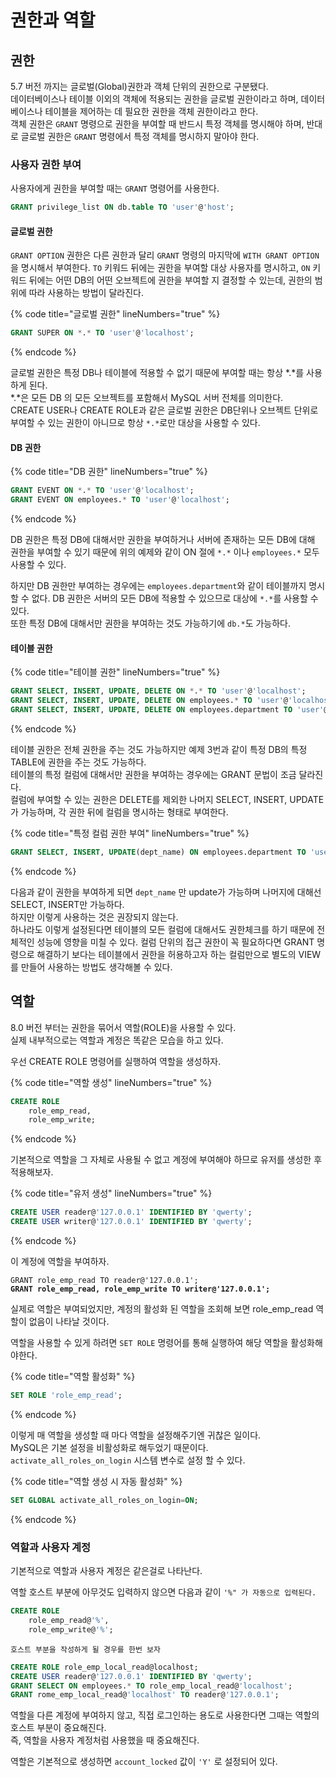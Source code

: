 # 권한과 역할

## 권한

5.7 버전 까지는 글로벌(Global)권한과 객체 단위의 권한으로 구분됐다.\
데이터베이스나 테이블 이외의 객체에 적용되는 권한을 글로벌 권한이라고 하며, 데이터베이스나 테이블을 제어하는 데 필요한 권한을 객체 권한이라고 한다.\
객체 권한은 `GRANT` 명령으로 권한을 부여할 때 반드시 특정 객체를 명시해야 하며, 반대로 글로벌 권한은 `GRANT` 명령에서 특정 객체를 명시하지 말아야 한다.

### 사용자 권한 부여

사용자에게 권한을 부여할 때는 `GRANT` 명령어를 사용한다.

```sql
GRANT privilege_list ON db.table TO 'user'@'host';
```

#### 글로벌 권한

`GRANT OPTION` 권한은 다른 권한과 달리 `GRANT` 명령의 마지막에 `WITH GRANT OPTION` 을 명시해서 부여한다. `TO` 키워드 뒤에는 권한을 부여할 대상 사용자를 명시하고, `ON` 키워드 뒤에는 어떤 DB의 어떤 오브젝트에 권한을 부여할 지 결정할 수 있는데, 권한의 범위에 따라 사용하는 방법이 달라진다.

{% code title="글로벌 권한" lineNumbers="true" %}
```sql
GRANT SUPER ON *.* TO 'user'@'localhost';
```
{% endcode %}

글로벌 권한은 특정 DB나 테이블에 적용할 수 없기 때문에 부여할 때는 항상 \*.\*를 사용하게 된다.\
\*.\*은 모든 DB 의 모든 오브젝트를 포함해서 MySQL 서버 전체를 의미한다.\
CREATE USER나 CREATE ROLE과 같은 글로벌 권한은 DB단위나 오브젝트 단위로 부여할 수 있는 권한이 아니므로 항상 `*.*`로만 대상을 사용할 수 있다.

#### DB 권한

{% code title="DB 권한" lineNumbers="true" %}
```sql
GRANT EVENT ON *.* TO 'user'@'localhost';
GRANT EVENT ON employees.* TO 'user'@'localhost';
```
{% endcode %}

DB 권한은 특정 DB에 대해서만 권한을 부여하거나 서버에 존재하는 모든 DB에 대해 권한을 부여할 수 있기 때문에 위의 예제와 같이 ON 절에 `*.*` 이나 `employees.*` 모두 사용할 수 있다.

하지만 DB 권한만 부여하는 경우에는 `employees.department`와 같이 테이블까지 명시할 수 없다. DB 권한은 서버의 모든 DB에 적용할 수 있으므로 대상에 `*.*`를 사용할 수 있다.\
또한 특정 DB에 대해서만 권한을 부여하는 것도 가능하기에 `db.*`도 가능하다.

#### 테이블 권한

{% code title="테이블 권한" lineNumbers="true" %}
```sql
GRANT SELECT, INSERT, UPDATE, DELETE ON *.* TO 'user'@'localhost';
GRANT SELECT, INSERT, UPDATE, DELETE ON employees.* TO 'user'@'localhost';
GRANT SELECT, INSERT, UPDATE, DELETE ON employees.department TO 'user'@'localhost';
```
{% endcode %}

테이블 권한은 전체 권한을 주는 것도 가능하지만 예제 3번과 같이 특정 DB의 특정 TABLE에 권한을 주는 것도 가능하다.\
테이블의 특정 컬럼에 대해서만 권한을 부여하는 경우에는 GRANT 문법이 조금 달라진다.\
컬럼에 부여할 수 있는 권한은 DELETE를 제외한 나머지 SELECT, INSERT, UPDATE가 가능하며, 각 권한 뒤에 컬럼을 명시하는 형태로 부여한다.

{% code title="특정 컬럼 권한 부여" lineNumbers="true" %}
```sql
GRANT SELECT, INSERT, UPDATE(dept_name) ON employees.department TO 'user'@'localhost';
```
{% endcode %}

다음과 같이 권한을 부여하게 되면 `dept_name` 만 update가 가능하며 나머지에 대해선 SELECT, INSERT만 가능하다.\
하지만 이렇게 사용하는 것은 권장되지 않는다.\
하나라도 이렇게 설정된다면 테이블의 모든 컬럼에 대해서도 권한체크를 하기 때문에 전체적인 성능에 영향을 미칠 수 있다. 컬럼 단위의 접근 권한이 꼭 필요하다면 GRANT 명령으로 해결하기 보다는 테이블에서 권한을 허용하고자 하는 컬럼만으로 별도의 VIEW를 만들어 사용하는 방법도 생각해볼 수 있다.

## 역할

8.0 버전 부터는 권한을 묶어서 역할(ROLE)을 사용할 수 있다.\
실제 내부적으로는 역할과 계정은 똑같은 모습을 하고 있다.

우선 CREATE ROLE 명령어를 실행하여 역할을 생성하자.

{% code title="역할 생성" lineNumbers="true" %}
```sql
CREATE ROLE
    role_emp_read,
    role_emp_write;
```
{% endcode %}

기본적으로 역할을 그 자체로 사용될 수 없고 계정에 부여해야 하므로 유저를 생성한 후 적용해보자.

{% code title="유저 생성" lineNumbers="true" %}
```sql
CREATE USER reader@'127.0.0.1' IDENTIFIED BY 'qwerty';
CREATE USER writer@'127.0.0.1' IDENTIFIED BY 'qwerty';
```
{% endcode %}

이 계정에 역할을 부여하자.

<pre class="language-sql" data-title="역할 적용" data-line-numbers><code class="lang-sql">GRANT role_emp_read TO reader@'127.0.0.1';
<strong>GRANT role_emp_read, role_emp_write TO writer@'127.0.0.1';
</strong></code></pre>

실제로 역할은 부여되었지만, 계정의 활성화 된 역할을 조회해 보면 role\_emp\_read 역할이 없음이 나타날 것이다.

역할을 사용할 수 있게 하려면 `SET ROLE` 명령어를 통해 실행하여 해당 역할을 활성화해야한다.

{% code title="역할 활성화" %}
```sql
SET ROLE 'role_emp_read';
```
{% endcode %}

이렇게 매 역할을 생성할 때 마다 역할을 설정해주기엔 귀찮은 일이다.\
MySQL은 기본 설정을 비활성화로 해두었기 때문이다. `activate_all_roles_on_login` 시스템 변수로 설정 할 수 있다.

{% code title="역할 생성 시 자동 활성화" %}
```sql
SET GLOBAL activate_all_roles_on_login=ON;
```
{% endcode %}

### 역할과 사용자 계정

기본적으로 역할과 사용자 계정은 같은걸로 나타난다.

역할 호스트 부분에 아무것도 입력하지 않으면 다음과 같이 `'%" 가 자동으로 입력된다.`

```sql
CREATE ROLE
    role_emp_read@'%',
    role_emp_write@'%';
```

`호스트 부분을 작성하게 될 경우를 한번 보자`

```sql
CREATE ROLE role_emp_local_read@localhost;
CREATE USER reader@'127.0.0.1' IDENTIFIED BY 'qwerty';
GRANT SELECT ON employees.* TO role_emp_local_read@'localhost';
GRANT rome_emp_local_read@'localhost' TO reader@'127.0.0.1';
```

역할을 다른 계정에 부여하지 않고, 직접 로그인하는 용도로 사용한다면 그때는 역할의 호스트 부분이 중요해진다.\
즉, 역할을 사용자 계정처럼 사용했을 때 중요해진다.

역할은 기본적으로 생성하면 `account_locked` 값이 `'Y'` 로 설정되어 있다.&#x20;
